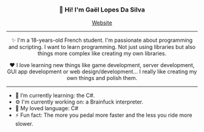﻿<h3 align="center">👋 Hi! I'm Gaël Lopes Da Silva</h3>
<p align="center">
  <a href="https://gael-lopes-da-silva.github.io/MyPortfolio/">Website</a>
</p>

---

<p align="center">✨ I'm a 18-years-old French student. I'm passionate about programming and scripting. I want to learn programming. Not just using libraries but also things more complex like creating my own libraries.</p>

<p align="center">❤️ I love learning new things like game development, server development, GUI app development or web design/development... I really like creating my own things and polish them.</p>

---

- 🌱 I’m currently learning: the C#.
- ⚙️ I'm currently working on: a Brainfuck interpreter. 
- 📖 My loved language: C#
- ⚡ Fun fact: The more you pedal more faster and the less you ride more slower.
